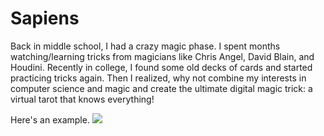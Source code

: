 # Sapiens
Back in middle school, I had a crazy magic phase. I spent months watching/learning tricks from magicians like Chris Angel, David Blain, and Houdini. Recently in college, I found some old decks of cards and started practicing tricks again. Then I realized, why not combine my interests in computer science and magic and create the ultimate digital magic trick: a virtual tarot that knows everything!

Here's an example.
![](sapiens.gif) 